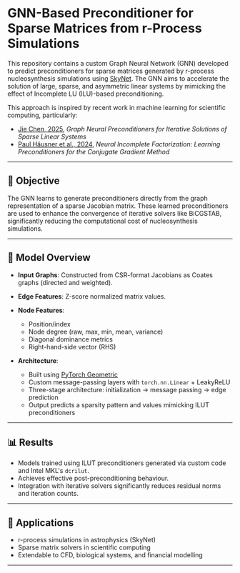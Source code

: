 # GNN-Based Preconditioner for Sparse Matrices from r-Process Simulations

This repository contains a custom Graph Neural Network (GNN) developed to predict preconditioners for sparse matrices generated by r-process nucleosynthesis simulations using [SkyNet](https://bitbucket.org/jlippuner/skynet/). The GNN aims to accelerate the solution of large, sparse, and asymmetric linear systems by mimicking the effect of Incomplete LU (ILU)-based preconditioning.

This approach is inspired by recent work in machine learning for scientific computing, particularly:  
- [Jie Chen, 2025](https://arxiv.org/abs/2406.00809), *Graph Neural Preconditioners for Iterative Solutions of Sparse Linear Systems*  
- [Paul Häusner et al., 2024](https://arxiv.org/abs/2305.16368), *Neural Incomplete Factorization: Learning Preconditioners for the Conjugate Gradient Method*


---

## 🚀 Objective

The GNN learns to generate preconditioners directly from the graph representation of a sparse Jacobian matrix. These learned preconditioners are used to enhance the  convergence of iterative solvers like BiCGSTAB, significantly reducing the computational cost of nucleosynthesis simulations.

---

## 🧠 Model Overview

- **Input Graphs**: Constructed from CSR-format Jacobians as Coates graphs (directed and weighted).
- **Edge Features**: Z-score normalized matrix values.
- **Node Features**:
  - Position/index
  - Node degree (raw, max, min, mean, variance)
  - Diagonal dominance metrics
  - Right-hand-side vector (RHS)

- **Architecture**:
  - Built using [PyTorch Geometric](https://pytorch-geometric.readthedocs.io/)
  - Custom message-passing layers with `torch.nn.Linear` + LeakyReLU
  - Three-stage architecture: initialization → message passing → edge prediction
  - Output predicts a sparsity pattern and values mimicking ILUT preconditioners

---

## 📊 Results

- Models trained using ILUT preconditioners generated via custom code and Intel MKL's `dcrilut`.
- Achieves effective post-preconditioning behaviour.
- Integration with iterative solvers significantly reduces residual norms and iteration counts.

---

## 🔧 Applications

- r-process simulations in astrophysics (SkyNet)
- Sparse matrix solvers in scientific computing
- Extendable to CFD, biological systems, and financial modelling

---


